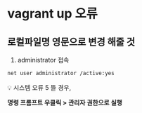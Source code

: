 # vagrant up 오류

## 로컬파일명 영문으로 변경 해줄 것

1. administrator 접속

```bash
net user administrator /active:yes
```

<aside>
💡 시스템 오류 5 뜰 경우,

**명령 프롬프트 우클릭 > 관리자 권한으로 실행**

</aside>